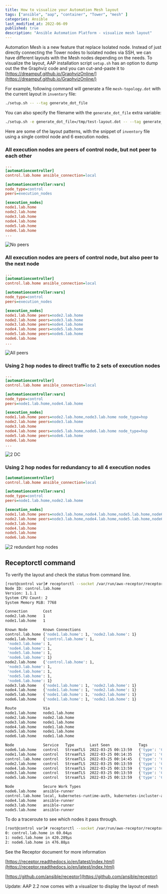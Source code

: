 ```yaml
---
title: How to visualize your Automation Mesh layout
tags: ["ansible", "aap", "container", "Tower", "mesh" ]
categories: Ansible
last_modified_at: 2022-06-09
published: true
description: "Ansible Automation Platform - visualize mesh layout"
---
```


Automation Mesh is a new feature that replace Isolated node.  Instead of just directly connecting the Tower nodes to Isolated nodes via SSH, we can have different layouts with the Mesh nodes depending on the needs.  To visualize the layout, AAP installation script `setup.sh` has an option to dump out the the Graphviz code and you can cut-and-paste it to [https://dreampuf.github.io/GraphvizOnline/](https://dreampuf.github.io/GraphvizOnline/) 

For example, following command will generate a file `mesh-topology.dot` with the current layout in `inventory` file:
````bash
./setup.sh -- --tag generate_dot_file
````
You can also specify the filename with the `generate_dot_file` extra variable:
```bash
./setup.sh -e generate_dot_file=/tmp/test-layout.dot -- --tag generate_dot_file
```

Here are some of the layout patterns, with the snippet of `inventory` file using a single control node and 6 execution nodes.

### All execution nodes are peers of control node, but not peer to each other
````ini
...
[automationcontroller]
control.lab.home ansible_connection=local

[automationcontroller:vars]
node_type=control
peers=execution_nodes

[execution_nodes]
node1.lab.home 
node2.lab.home
node3.lab.home
node4.lab.home
node5.lab.home
node6.lab.home 
...
````
![No peers](/assets/images/2022/2022-03-24-inventory-no-peers.png)

### All execution nodes are peers of control node, but also peer to the next node
````ini
...
[automationcontroller]
control.lab.home ansible_connection=local

[automationcontroller:vars]
node_type=control
peers=execution_nodes

[execution_nodes]
node1.lab.home peers=node2.lab.home
node2.lab.home peers=node3.lab.home
node3.lab.home peers=node4.lab.home
node4.lab.home peers=node5.lab.home
node5.lab.home peers=node6.lab.home
node6.lab.home 
...
````
![All peers](/assets/images/2022/2022-03-24-inventory-all-peers.png)

### Using 2 hop nodes to direct traffic to 2 sets of execution nodes
````ini
...
[automationcontroller]
control.lab.home ansible_connection=local

[automationcontroller:vars]
node_type=control
peers=node1.lab.home,node4.lab.home

[execution_nodes]
node1.lab.home peers=node2.lab.home,node3.lab.home node_type=hop
node2.lab.home peers=node3.lab.home
node3.lab.home 
node4.lab.home peers=node5.lab.home,node6.lab.home node_type=hop
node5.lab.home peers=node6.lab.home
node6.lab.home 
...
````
![2 DC](/assets/images/2022/2022-03-24-inventory-2dc-hop-peers.png)

### Using 2 hop nodes for redundancy to all 4 execution nodes
````ini
[automationcontroller]
control.lab.home ansible_connection=local

[automationcontroller:vars]
node_type=control
peers=node1.lab.home,node2.lab.home

[execution_nodes]
node1.lab.home peers=node3.lab.home,node4.lab.home,node5.lab.home,node6.lab.home node_type=hop
node2.lab.home peers=node3.lab.home,node4.lab.home,node5.lab.home,node6.lab.home node_type=hop
node3.lab.home 
node4.lab.home 
node5.lab.home 
node6.lab.home 
````
![2 redundant hop nodes](/assets/images/2022/2022-03-24-inventory-2hops-4peers.png)

## Receptorctl command
To verify the layout and check the status from command line.

````bash
[root@control var]# receptorctl --socket /var/run/awx-receptor/receptor.sock status
Node ID: control.lab.home
Version: 1.1.1
System CPU Count: 2
System Memory MiB: 7768

Connection       Cost
node2.lab.home   1
node1.lab.home   1

Known Node       Known Connections
control.lab.home {'node1.lab.home': 1, 'node2.lab.home': 1}
node1.lab.home   {'control.lab.home': 1,
 'node3.lab.home': 1,
 'node4.lab.home': 1,
 'node5.lab.home': 1,
 'node6.lab.home': 1}
node2.lab.home   {'control.lab.home': 1,
 'node3.lab.home': 1,
 'node4.lab.home': 1,
 'node5.lab.home': 1,
 'node6.lab.home': 1}
node3.lab.home   {'node1.lab.home': 1, 'node2.lab.home': 1}
node4.lab.home   {'node1.lab.home': 1, 'node2.lab.home': 1}
node5.lab.home   {'node1.lab.home': 1, 'node2.lab.home': 1}
node6.lab.home   {'node1.lab.home': 1, 'node2.lab.home': 1}

Route            Via
node1.lab.home   node1.lab.home
node2.lab.home   node2.lab.home
node3.lab.home   node1.lab.home
node4.lab.home   node1.lab.home
node5.lab.home   node1.lab.home
node6.lab.home   node1.lab.home

Node             Service   Type       Last Seen             Tags
node6.lab.home   control   StreamTLS  2022-03-25 00:13:59   {'type': 'Control Service'}
node1.lab.home   control   StreamTLS  2022-03-25 00:14:35   {'type': 'Control Service'}
control.lab.home control   StreamTLS  2022-03-25 00:14:45   {'type': 'Control Service'}
node2.lab.home   control   StreamTLS  2022-03-25 00:13:59   {'type': 'Control Service'}
node4.lab.home   control   StreamTLS  2022-03-25 00:13:59   {'type': 'Control Service'}
node3.lab.home   control   StreamTLS  2022-03-25 00:13:59   {'type': 'Control Service'}
node5.lab.home   control   StreamTLS  2022-03-25 00:13:59   {'type': 'Control Service'}

Node             Secure Work Types
node6.lab.home   ansible-runner
control.lab.home local, kubernetes-runtime-auth, kubernetes-incluster-auth
node4.lab.home   ansible-runner
node3.lab.home   ansible-runner
node5.lab.home   ansible-runner
````

To do a traceroute to see which nodes it pass through.
````bash
[root@control var]# receptorctl --socket /var/run/awx-receptor/receptor.sock traceroute node6.lab.home
0: control.lab.home in 69.04µs
1: node1.lab.home in 420.289µs
2: node6.lab.home in 476.88µs
````

See the Receptor document for more information

[https://receptor.readthedocs.io/en/latest/index.html](https://receptor.readthedocs.io/en/latest/index.html)

[https://github.com/ansible/receptor](https://github.com/ansible/receptor)

Update: AAP 2.2 now comes with a visualizer to display the layout of mesh
